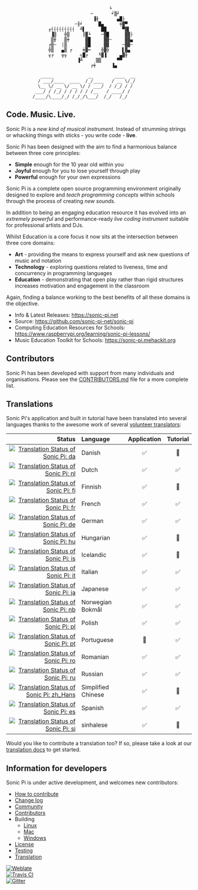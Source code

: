                                            ╘
                                    ─       ╛▒╛
                                     ▐╫       ▄█├
                              ─╟╛      █▄      ╪▓▀
                    ╓┤┤┤┤┤┤┤┤┤  ╩▌      ██      ▀▓▌
                     ▐▒   ╬▒     ╟▓╘    ─▓█      ▓▓├
                     ▒╫   ▒╪      ▓█     ▓▓─     ▓▓▄
                    ╒▒─  │▒       ▓█     ▓▓     ─▓▓─
                    ╬▒   ▄▒ ╒    ╪▓═    ╬▓╬     ▌▓▄
                    ╥╒   ╦╥     ╕█╒    ╙▓▐     ▄▓╫
                               ▐╩     ▒▒      ▀▀
                                    ╒╪      ▐▄

                 _____             __        ____  __
                / ___/____  ____  /_/____   / __ \/_/
                \__ \/ __ \/ __ \/ / ___/  / /_/ / /
               ___/ / /_/ / / / / / /__   / ____/ /
              /____/\____/_/ /_/_/\___/  /_/   /_/


## Code. Music. Live.

Sonic Pi is a *new kind of musical instrument*. Instead of strumming
strings or whacking things with sticks - you write code - **live**.

Sonic Pi has been designed with the aim to find a harmonious balance
between three core principles:

* **Simple** enough for the 10 year old within you
* **Joyful** enough for you to lose yourself through play
* **Powerful** enough for your own expressions

Sonic Pi is a complete open source programming environment originally
designed to explore and *teach programming concepts* within schools through
the process of creating *new sounds*.

In addition to being an engaging education resource it has evolved into
an *extremely powerful* and performance-ready *live coding instrument* suitable
for professional artists and DJs.

Whilst Education is a core focus it now sits at the intersection
between three core domains:

* **Art** - providing the means to express yourself and ask new questions of music and notation
* **Technology** - exploring questions related to liveness, time and concurrency in programming languages
* **Education**  - demonstrating that open play rather than rigid structures increases motivation and engagement in the classroom

Again, finding a balance working to the best benefits of all these
domains is the objective.


* Info & Latest Releases: https://sonic-pi.net
* Source: https://github.com/sonic-pi-net/sonic-pi
* Computing Education Resources for Schools: https://www.raspberrypi.org/learning/sonic-pi-lessons/
* Music Education Toolkit for Schools: https://sonic-pi.mehackit.org

## Contributors

Sonic Pi has been developed with support from many individuals and organisations. Please see the [CONTRIBUTORS.md](https://github.com/samaaron/sonic-pi/blob/main/CONTRIBUTORS.md) file for a more complete list.

## Translations

Sonic Pi's application and built in tutorial have been translated into several languages thanks to the awesome work of several [volunteer translators](CONTRIBUTORS.md#translation):

Status                                                                                                                                                       | Language            | Application        | Tutorial
-----------------------------------------------------------------------------------------------------------------------------------------------------------: | :------------------ | :----------------: | :----------------:
[![Translation Status of Sonic Pi: da](https://hosted.weblate.org/widgets/sonic-pi/da/svg-badge.svg)](https://hosted.weblate.org/engage/sonic-pi/)           | Danish              | :white_check_mark: | :red_circle:
[![Translation Status of Sonic Pi: nl](https://hosted.weblate.org/widgets/sonic-pi/nl/svg-badge.svg)](https://hosted.weblate.org/engage/sonic-pi/)           | Dutch               | :white_check_mark: | :white_check_mark:
[![Translation Status of Sonic Pi: fi](https://hosted.weblate.org/widgets/sonic-pi/fi/svg-badge.svg)](https://hosted.weblate.org/engage/sonic-pi/)           | Finnish             | :white_check_mark: | :red_circle:
[![Translation Status of Sonic Pi: fr](https://hosted.weblate.org/widgets/sonic-pi/fr/svg-badge.svg)](https://hosted.weblate.org/engage/sonic-pi/)           | French              | :white_check_mark: | :white_check_mark:
[![Translation Status of Sonic Pi: de](https://hosted.weblate.org/widgets/sonic-pi/de/svg-badge.svg)](https://hosted.weblate.org/engage/sonic-pi/)           | German              | :white_check_mark: | :white_check_mark:
[![Translation Status of Sonic Pi: hu](https://hosted.weblate.org/widgets/sonic-pi/hu/svg-badge.svg)](https://hosted.weblate.org/engage/sonic-pi/)           | Hungarian           | :white_check_mark: | :red_circle:
[![Translation Status of Sonic Pi: is](https://hosted.weblate.org/widgets/sonic-pi/is/svg-badge.svg)](https://hosted.weblate.org/engage/sonic-pi/)           | Icelandic           | :white_check_mark: | :red_circle:
[![Translation Status of Sonic Pi: it](https://hosted.weblate.org/widgets/sonic-pi/it/svg-badge.svg)](https://hosted.weblate.org/engage/sonic-pi/)           | Italian             | :white_check_mark: | :white_check_mark:
[![Translation Status of Sonic Pi: ja](https://hosted.weblate.org/widgets/sonic-pi/ja/svg-badge.svg)](https://hosted.weblate.org/engage/sonic-pi/)           | Japanese            | :white_check_mark: | :white_check_mark:
[![Translation Status of Sonic Pi: nb](https://hosted.weblate.org/widgets/sonic-pi/nb/svg-badge.svg)](https://hosted.weblate.org/engage/sonic-pi/)           | Norwegian Bokmål    | :white_check_mark: | :white_check_mark:
[![Translation Status of Sonic Pi: pl](https://hosted.weblate.org/widgets/sonic-pi/pl/svg-badge.svg)](https://hosted.weblate.org/engage/sonic-pi/)           | Polish              | :white_check_mark: | :white_check_mark:
[![Translation Status of Sonic Pi: pt](https://hosted.weblate.org/widgets/sonic-pi/pt/svg-badge.svg)](https://hosted.weblate.org/engage/sonic-pi/)           | Portuguese          | :red_circle:       | :white_check_mark:
[![Translation Status of Sonic Pi: ro](https://hosted.weblate.org/widgets/sonic-pi/ro/svg-badge.svg)](https://hosted.weblate.org/engage/sonic-pi/)           | Romanian            | :white_check_mark: | :white_check_mark:
[![Translation Status of Sonic Pi: ru](https://hosted.weblate.org/widgets/sonic-pi/ru/svg-badge.svg)](https://hosted.weblate.org/engage/sonic-pi/)           | Russian             | :white_check_mark: | :white_check_mark:
[![Translation Status of Sonic Pi: zh_Hans](https://hosted.weblate.org/widgets/sonic-pi/zh_Hans/svg-badge.svg)](https://hosted.weblate.org/engage/sonic-pi/) | Simplified Chinese  | :white_check_mark: | :red_circle:
[![Translation Status of Sonic Pi: es](https://hosted.weblate.org/widgets/sonic-pi/es/svg-badge.svg)](https://hosted.weblate.org/engage/sonic-pi/)           | Spanish             | :white_check_mark: | :white_check_mark:
[![Translation Status of Sonic Pi: si](https://hosted.weblate.org/widgets/sonic-pi/si/svg-badge.svg)](https://hosted.weblate.org/engage/sonic-pi/)     | sinhalese| :white_check_mark: | :red_circle:

Would you like to contribute a translation too? If so, please take a look at our [translation docs](https://github.com/samaaron/sonic-pi/blob/main/TRANSLATION.md) to get started.

## Information for developers

Sonic Pi is under active development, and welcomes new contributors:

* [How to contribute](HOW-TO-CONTRIBUTE.md)
* [Change log](CHANGELOG.md)
* [Community](COMMUNITY.md)
* [Contributors](CONTRIBUTORS.md)
* Building
  - [Linux](BUILD-LINUX.md)
  - [Mac](BUILD-MAC.md)
  - [Windows](BUILD-WINDOWS.md)
* [License](LICENSE.md)
* [Testing](TESTING.md)
* [Translation](TRANSLATION.md)

[![Weblate](https://hosted.weblate.org/widgets/sonic-pi/-/svg-badge.svg)](https://hosted.weblate.org/engage/sonic-pi/)
<br/>
[![Travis CI](https://travis-ci.org/samaaron/sonic-pi.svg?branch=main)](https://travis-ci.org/samaaron/sonic-pi)
<br/>
[![Gitter](https://badges.gitter.im/Join%20Chat.svg)](https://gitter.im/samaaron/sonic-pi?utm_source=badge&utm_medium=badge&utm_campaign=pr-badge&utm_content=badge)
